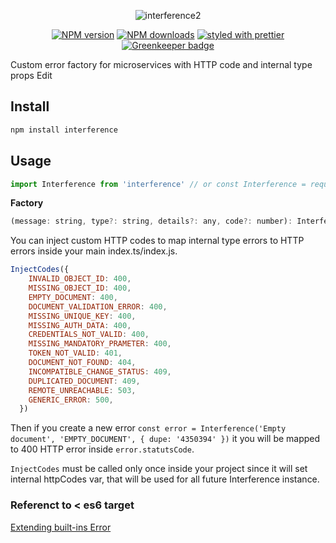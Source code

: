 <div align="center">

![interference2](https://user-images.githubusercontent.com/6388707/44865709-587bc600-ac83-11e8-9e38-bfb9e9426086.png)

</div>

<div align="center">
  
[![NPM version](https://img.shields.io/npm/v/interference.svg?style=flat)](https://www.npmjs.com/package/interference)
[![NPM downloads](https://img.shields.io/npm/dm/interference.svg?style=flat)](https://www.npmjs.com/package/interference) 
[![styled with prettier](https://img.shields.io/badge/styled_with-prettier-ff69b4.svg)](https://github.com/prettier/prettier) [![Greenkeeper badge](https://badges.greenkeeper.io/nucleode/interference.svg)](https://greenkeeper.io/)

</div>

Custom error factory for microservices with HTTP code and internal type props Edit

## Install

```bash
npm install interference
```

## Usage

```javascript
import Interference from 'interference' // or const Interference = require('interference').default
```

<b>Factory</b>
```javascript
(message: string, type?: string, details?: any, code?: number): Interference
```

You can inject custom HTTP codes to map internal type errors to HTTP errors inside your main index.ts/index.js.

```javascript
InjectCodes({
    INVALID_OBJECT_ID: 400,
    MISSING_OBJECT_ID: 400,
    EMPTY_DOCUMENT: 400,
    DOCUMENT_VALIDATION_ERROR: 400,
    MISSING_UNIQUE_KEY: 400,
    MISSING_AUTH_DATA: 400,
    CREDENTIALS_NOT_VALID: 400,
    MISSING_MANDATORY_PRAMETER: 400,
    TOKEN_NOT_VALID: 401,
    DOCUMENT_NOT_FOUND: 404,
    INCOMPATIBLE_CHANGE_STATUS: 409,
    DUPLICATED_DOCUMENT: 409,
    REMOTE_UNREACHABLE: 503,
    GENERIC_ERROR: 500,
  })
  ```
  
Then if you create a new error `const error = Interference('Empty document', 'EMPTY_DOCUMENT', { dupe: '4350394' })` it you will be mapped to 400 HTTP error inside `error.statutsCode`.

`InjectCodes` must be called only once inside your project since it will set internal httpCodes var, that will be used for all future Interference instance.


### Referenct to < es6 target
[Extending built-ins Error](https://github.com/Microsoft/TypeScript/wiki/Breaking-Changes#extending-built-ins-like-error-array-and-map-may-no-longer-work])



